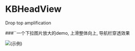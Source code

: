 # KBHeadView
  Drop top amplification

###``一个下拉图片放大的demo, 上滑整体向上, 导航栏穿透效果

![(示例)](http://c.picphotos.baidu.com/album/s%3D740%3Bq%3D90/sign=e08b3497ecc4b7453094b512ffc76f2a/4a36acaf2edda3cc96070a9e06e93901203f92a9.gif)
